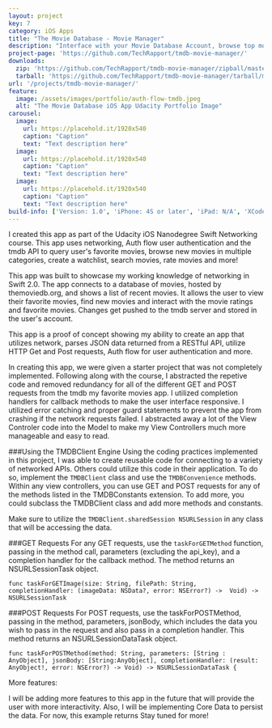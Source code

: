```yaml
---
layout: project
key: 7
category: iOS Apps
title: "The Movie Database - Movie Manager"
description: "Interface with your Movie Database Account, browse top movies, favorite and rate.  Made for iOS created with Swift 2.0, xCode 7 for iOS 9"
project-page: 'https://github.com/TechRapport/tmdb-movie-manager/'
downloads: 
  zip: 'https://github.com/TechRapport/tmdb-movie-manager/zipball/master'
  tarball: 'https://github.com/TechRapport/tmdb-movie-manager/tarball/master'
url: '/projects/tmdb-movie-manager/'
feature:
  image: /assets/images/portfolio/auth-flow-tmdb.jpeg
  alt: "The Movie Database iOS App Udacity Portfolio Image"
carousel:
  image:
    url: https://placehold.it/1920x540
    caption: "Caption"
    text: "Text description here"
  image:
    url: https://placehold.it/1920x540
    caption: "Caption"
    text: "Text description here"
  image:
    url: https://placehold.it/1920x540
    caption: "Caption"
    text: "Text description here"
build-info: ['Version: 1.0', 'iPhone: 4S or later', 'iPad: N/A', 'XCode: Version 7.1', 'iOS: 9.0', 'Swift: 2.1']
---
```


I created this app as part of the Udacity iOS Nanodegree Swift Networking course.  This app uses networking, Auth flow user authentication and the tmdb API to query user's favorite movies, browse new movies in multiple categories, create a watchlist, search movies, rate movies and more!  

This app was built to showcase my working knowledge of networking in Swift 2.0.  The app connects to a database of movies, hosted by themoviedb.org, and shows a list of recent movies.  It allows the user to view their favorite movies, find new movies and interact with the movie ratings and favorite movies.  Changes get pushed to the tmdb server and stored in the user's account.

This app is a proof of concept showing my ability to create an app that utilizes network, parses JSON data returned from a RESTful API, utilize HTTP Get and Post requests, Auth flow for user authentication and more.

In creating this app, we were given a starter project that was not completely implemented.  Following along with the course, I abstracted the repetive code and removed redundancy for all of the different GET and POST requests from the tmdb my favorite movies app.  I utilized completion handlers for callback methods to make the user interface responsive.  I utilized error catching and proper guard statements to prevent the app from crashing if the network requests failed.  I abstracted away a lot of the View Controler code into the Model to make my View Controllers much more manageable and easy to read.

###Using the TMDBClient Engine
Using the coding practices implemented in this project, I was able to create reusable code for connecting to a variety of networked APIs.  Others could utilize this code in their application.  To do so, implement the `TMDBClient` class and use the `TMDBConvenience` methods.  Within any view controllers, you can use GET and POST requests for any of the methods listed in the TMDBConstants extension.  To add more, you could subclass the TMDBClient class and add more methods and constants.

Make sure to utilize the `TMDBClient.sharedSession NSURLSession` in any class that will be accessing the data.  

###GET Requests
For any GET requests, use the `taskForGETMethod` function, passing in the method call, parameters (excluding the api_key), and a completion handler for the callback method. The method returns an NSURLSessionTask object.
```
func taskForGETImage(size: String, filePath: String, completionHandler: (imageData: NSData?, error: NSError?) ->  Void) -> NSURLSessionTask
```

###POST Requests
For POST requests, use the taskForPOSTMethod, passing in the method, parameters, jsonBody, which includes the data you wish to pass in the request and also pass in a completion handler.  This method returns an NSURLSessionDataTask object.
```
func taskForPOSTMethod(method: String, parameters: [String : AnyObject], jsonBody: [String:AnyObject], completionHandler: (result: AnyObject!, error: NSError?) -> Void) -> NSURLSessionDataTask {
```

More features:

I will be adding more features to this app in the future that will provide the user with more interactivity.  Also, I will be implementing Core Data to persist the data.  For now, this example returns   Stay tuned for more!
